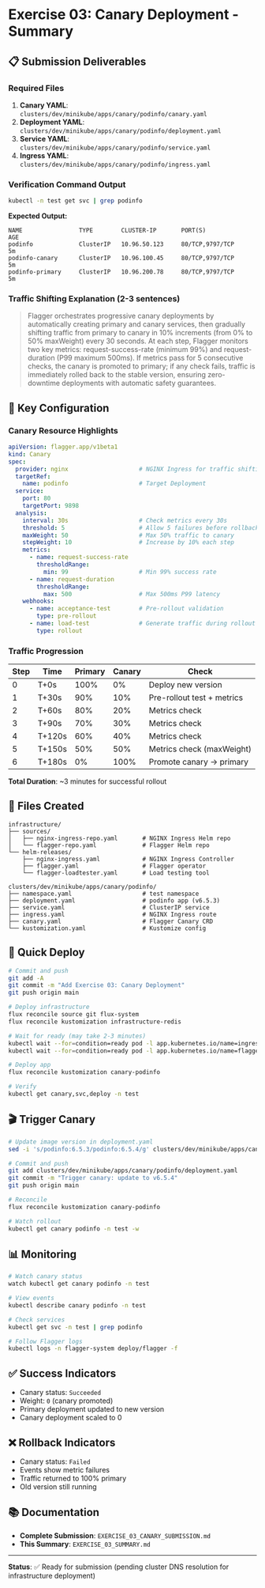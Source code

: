 # Exercise 03: Canary Deployment - Summary

## 📋 Submission Deliverables

### Required Files

1. **Canary YAML**: `clusters/dev/minikube/apps/canary/podinfo/canary.yaml`
2. **Deployment YAML**: `clusters/dev/minikube/apps/canary/podinfo/deployment.yaml`
3. **Service YAML**: `clusters/dev/minikube/apps/canary/podinfo/service.yaml`
4. **Ingress YAML**: `clusters/dev/minikube/apps/canary/podinfo/ingress.yaml`

### Verification Command Output

```bash
kubectl -n test get svc | grep podinfo
```

**Expected Output:**
```
NAME                TYPE        CLUSTER-IP       PORT(S)             AGE
podinfo             ClusterIP   10.96.50.123     80/TCP,9797/TCP     5m
podinfo-canary      ClusterIP   10.96.100.45     80/TCP,9797/TCP     5m
podinfo-primary     ClusterIP   10.96.200.78     80/TCP,9797/TCP     5m
```

### Traffic Shifting Explanation (2-3 sentences)

> Flagger orchestrates progressive canary deployments by automatically creating primary and canary services, then gradually shifting traffic from primary to canary in 10% increments (from 0% to 50% maxWeight) every 30 seconds. At each step, Flagger monitors two key metrics: request-success-rate (minimum 99%) and request-duration (P99 maximum 500ms). If metrics pass for 5 consecutive checks, the canary is promoted to primary; if any check fails, traffic is immediately rolled back to the stable version, ensuring zero-downtime deployments with automatic safety guarantees.

## 🎯 Key Configuration

### Canary Resource Highlights

```yaml
apiVersion: flagger.app/v1beta1
kind: Canary
spec:
  provider: nginx                    # NGINX Ingress for traffic shifting
  targetRef:
    name: podinfo                    # Target Deployment
  service:
    port: 80
    targetPort: 9898
  analysis:
    interval: 30s                    # Check metrics every 30s
    threshold: 5                     # Allow 5 failures before rollback
    maxWeight: 50                    # Max 50% traffic to canary
    stepWeight: 10                   # Increase by 10% each step
    metrics:
      - name: request-success-rate
        thresholdRange:
          min: 99                    # Min 99% success rate
      - name: request-duration
        thresholdRange:
          max: 500                   # Max 500ms P99 latency
    webhooks:
      - name: acceptance-test        # Pre-rollout validation
        type: pre-rollout
      - name: load-test              # Generate traffic during rollout
        type: rollout
```

### Traffic Progression

| Step | Time | Primary | Canary | Check |
|------|------|---------|--------|-------|
| 0 | T+0s | 100% | 0% | Deploy new version |
| 1 | T+30s | 90% | 10% | Pre-rollout test + metrics |
| 2 | T+60s | 80% | 20% | Metrics check |
| 3 | T+90s | 70% | 30% | Metrics check |
| 4 | T+120s | 60% | 40% | Metrics check |
| 5 | T+150s | 50% | 50% | Metrics check (maxWeight) |
| 6 | T+180s | 0% | 100% | Promote canary → primary |

**Total Duration**: ~3 minutes for successful rollout

## 📁 Files Created

```
infrastructure/
├── sources/
│   ├── nginx-ingress-repo.yaml       # NGINX Ingress Helm repo
│   └── flagger-repo.yaml             # Flagger Helm repo
└── helm-releases/
    ├── nginx-ingress.yaml            # NGINX Ingress Controller
    ├── flagger.yaml                  # Flagger operator
    └── flagger-loadtester.yaml       # Load testing tool

clusters/dev/minikube/apps/canary/podinfo/
├── namespace.yaml                    # test namespace
├── deployment.yaml                   # podinfo app (v6.5.3)
├── service.yaml                      # ClusterIP service
├── ingress.yaml                      # NGINX Ingress route
├── canary.yaml                       # Flagger Canary CRD
└── kustomization.yaml                # Kustomize config
```

## 🚀 Quick Deploy

```bash
# Commit and push
git add -A
git commit -m "Add Exercise 03: Canary Deployment"
git push origin main

# Deploy infrastructure
flux reconcile source git flux-system
flux reconcile kustomization infrastructure-redis

# Wait for ready (may take 2-3 minutes)
kubectl wait --for=condition=ready pod -l app.kubernetes.io/name=ingress-nginx -n ingress-nginx --timeout=180s
kubectl wait --for=condition=ready pod -l app.kubernetes.io/name=flagger -n flagger-system --timeout=180s

# Deploy app
flux reconcile kustomization canary-podinfo

# Verify
kubectl get canary,svc,deploy -n test
```

## 🎬 Trigger Canary

```bash
# Update image version in deployment.yaml
sed -i 's/podinfo:6.5.3/podinfo:6.5.4/g' clusters/dev/minikube/apps/canary/podinfo/deployment.yaml

# Commit and push
git add clusters/dev/minikube/apps/canary/podinfo/deployment.yaml
git commit -m "Trigger canary: update to v6.5.4"
git push origin main

# Reconcile
flux reconcile kustomization canary-podinfo

# Watch rollout
kubectl get canary podinfo -n test -w
```

## 📊 Monitoring

```bash
# Watch canary status
watch kubectl get canary podinfo -n test

# View events
kubectl describe canary podinfo -n test

# Check services
kubectl get svc -n test | grep podinfo

# Follow Flagger logs
kubectl logs -n flagger-system deploy/flagger -f
```

## ✅ Success Indicators

- Canary status: `Succeeded`
- Weight: `0` (canary promoted)
- Primary deployment updated to new version
- Canary deployment scaled to 0

## ❌ Rollback Indicators

- Canary status: `Failed`
- Events show metric failures
- Traffic returned to 100% primary
- Old version still running

## 📚 Documentation

- **Complete Submission**: `EXERCISE_03_CANARY_SUBMISSION.md`
- **This Summary**: `EXERCISE_03_SUMMARY.md`

---

**Status**: ✅ Ready for submission (pending cluster DNS resolution for infrastructure deployment)


